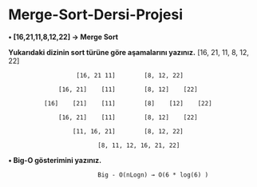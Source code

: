 # Merge-Sort-Dersi-Projesi
**• [16,21,11,8,12,22] -> Merge Sort**

**Yukarıdaki dizinin sort türüne göre aşamalarını yazınız.**
                           [16, 21, 11, 8, 12, 22]

                       [16, 21 11]        [8, 12, 22]

                  [16, 21]    [11]        [8, 12]    [22]

              [16]    [21]    [11]        [8]    [12]    [22]

                  [16, 21]    [11]        [8, 12]    [22]

                      [11, 16, 21]        [8, 12, 22]

                             [8, 11, 12, 16, 21, 22]
                             

**• Big-O gösterimini yazınız.**


                             Big - O(nLogn) → O(6 * log(6) )
